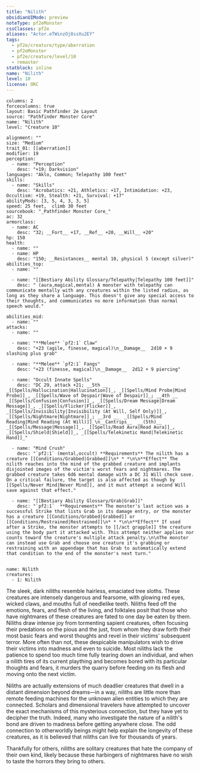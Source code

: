 ```yaml
---
title: "Nilith"
obsidianUIMode: preview
noteType: pf2eMonster
cssClasses: pf2e
aliases: "Actor.eTWinzOj8ssXu2EY" 
tags:
  - pf2e/creature/type/aberration
  - pf2eMonster
  - pf2e/creature/level/10
  - remaster
statblock: inline
name: "Nilith"
level: 10
license: ORC
---
```


```statblock
columns: 2
forcecolumns: true
layout: Basic Pathfinder 2e Layout
source: "Pathfinder Monster Core"
name: "Nilith"
level: "Creature 10"

alignment: ""
size: "Medium"
trait_01: [[aberration]]
modifier: 19
perception:
  - name: "Perception"
    desc: "+19; Darkvision"
languages: "Aklo, Common; Telepathy 100 feet"
skills:
  - name: "Skills"
    desc: "Acrobatics: +21, Athletics: +17, Intimidation: +23, Occultism: +19, Stealth: +21, Survival: +17"
abilityMods: [3, 5, 4, 3, 3, 5]
speed: 25 feet,  climb 30 feet
sourcebook: "_Pathfinder Monster Core_"
ac: 32
armorclass:
  - name: AC
    desc: "32; __Fort__ +17, __Ref__ +20, __Will__ +20"
hp: 150
health:
  - name: ""
  - name: HP
    desc: "150; __Resistances__ mental 10, physical 5 (except silver)"
abilities_top:
  - name: ""

  - name: "[[Bestiary Ability Glossary/Telepathy|Telepathy 100 feet]]"
    desc: " (aura,magical,mental) A monster with telepathy can communicate mentally with any creatures within the listed radius, as long as they share a language. This doesn't give any special access to their thoughts, and communicates no more information than normal speech would."

abilities_mid:
  - name: ""
attacks:
  - name: ""

  - name: "**Melee** `pf2:1` Claw"
    desc: "+23 (agile, finesse, magical)\n__Damage__  2d10 + 9 slashing plus grab"

  - name: "**Melee** `pf2:1` Fangs"
    desc: "+23 (finesse, magical)\n__Damage__  2d12 + 9 piercing"

  - name: "Occult Innate Spells"
    desc: "DC 29, attack +21; __5th __  _[[Spells/Hallucination|Hallucination]]_, _[[Spells/Mind Probe|Mind Probe]]_, _[[Spells/Wave of Despair|Wave of Despair]]_; __4th __  _[[Spells/Confusion|Confusion]]_, _[[Spells/Dream Message|Dream Message]]_, _[[Spells/Flicker|Flicker]]_, _[[Spells/Invisibility|Invisibility (At Will, Self Only)]]_, _[[Spells/Nightmare|Nightmare]]_; __3rd __  _[[Spells/Mind Reading|Mind Reading (At Will)]]_\n__Cantrips__  __(5th)__ _[[Spells/Message|Message]]_, _[[Spells/Read Aura|Read Aura]]_, _[[Spells/Shield|Shield]]_, _[[Spells/Telekinetic Hand|Telekinetic Hand]]_"

  - name: "Mind Crush"
    desc: "`pf2:1` (mental,occult) **Requirements** The nilith has a creature [[Conditions/Grabbed|Grabbed]]\n* * *\n\n**Effect** The nilith reaches into the mind of the grabbed creature and implants disjointed images of the victim's worst fears and nightmares. The grabbed creature takes 6d6 mental damage with a DC 31 Will check save. On a critical failure, the target is also affected as though by [[Spells/Never Mind|Never Mind]], and it must attempt a second Will save against that effect."

  - name: "[[Bestiary Ability Glossary/Grab|Grab]]"
    desc: "`pf2:1`  **Requirements** The monster's last action was a successful Strike that lists Grab in its damage entry, or the monster has a creature [[Conditions/Grabbed|Grabbed]] or [[Conditions/Restrained|Restrained]]\n* * *\n\n**Effect** If used after a Strike, the monster attempts to [[/act grapple]] the creature using the body part it attacked with. This attempt neither applies nor counts toward the creature's multiple attack penalty.\n\nThe monster can instead use Grab and choose one creature it's grabbing or restraining with an appendage that has Grab to automatically extend that condition to the end of the monster's next turn."
 
```

```encounter-table
name: Nilith
creatures:
  - 1: Nilith
```



The sleek, dark niliths resemble hairless, emaciated tree sloths. These creatures are intensely dangerous and fearsome, with glowing red eyes, wicked claws, and mouths full of needlelike teeth. Niliths feed off the emotions, fears, and flesh of the living, and folktales posit that those who have nightmares of these creatures are fated to one day be eaten by them. Niliths draw intense joy from tormenting sapient creatures, often focusing their predations on the pious and the just, from whom they draw forth their most basic fears and worst thoughts and revel in their victims' subsequent terror. More often than not, these despicable manipulators wish to drive their victims into madness and even to suicide. Most niliths lack the patience to spend too much time fully tearing down an individual, and when a nilith tires of its current plaything and becomes bored with its particular thoughts and fears, it murders the quarry before feeding on its flesh and moving onto the next victim.

Niliths are actually extensions of much deadlier creatures that dwell in a distant dimension beyond dreams—in a way, niliths are little more than remote feeding machines for the unknown alien entities to which they are connected. Scholars and dimensional travelers have attempted to uncover the exact mechanisms of this mysterious connection, but they have yet to decipher the truth. Indeed, many who investigate the nature of a nilith's bond are driven to madness before getting anywhere close. The odd connection to otherworldly beings might help explain the longevity of these creatures, as it is believed that niliths can live for thousands of years.

Thankfully for others, niliths are solitary creatures that hate the company of their own kind, likely because these harbingers of nightmares have no wish to taste the horrors they bring to others.
